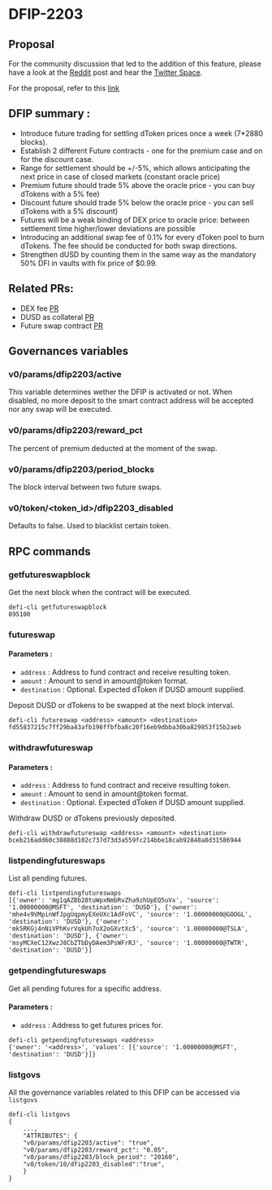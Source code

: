 # DFIP-2203

## Proposal

For the community discussion that led to the addition of this feature, please have a look at the [Reddit](https://www.reddit.com/r/defiblockchain/comments/t63ppr/handling_dtoken_premium_with_futures/) post and hear the [Twitter Space](https://twitter.com/i/spaces/1eaKbNRkzqkKX).

For the proposal, refer to this [link](https://github.com/DeFiCh/dfips/issues/127)

## DFIP summary :

- Introduce future trading for settling dToken prices once a week (7*2880 blocks).
- Establish 2 different Future contracts - one for the premium case and on for the discount case.
- Range for settlement should be +/-5%, which allows anticipating the next price in case of closed markets (constant oracle price)
- Premium future should trade 5% above the oracle price - you can buy dTokens with a 5% fee)
- Discount future should trade 5% below the oracle price - you can sell dTokens with a 5% discount)
- Futures will be a weak binding of DEX price to oracle price: between settlement time higher/lower deviations are possible
- Introducing an additional swap fee of 0.1% for every dToken pool to burn dTokens. The fee should be conducted for both swap
directions.
- Strengthen dUSD by counting them in the same way as the mandatory 50% DFI in vaults with fix price of $0.99.

## Related PRs:

- DEX fee [PR](https://github.com/DeFiCh/ain/pull/1153)
- DUSD as collateral [PR](https://github.com/DeFiCh/ain/pull/1128)
- Future swap contract [PR](https://github.com/DeFiCh/ain/pull/1155)

## Governances variables

### v0/params/dfip2203/active

This variable determines wether the DFIP is activated or not. When disabled, no more deposit to the smart contract address will be accepted nor any swap will be executed.

### v0/params/dfip2203/reward_pct

The percent of premium deducted at the moment of the swap.

### v0/params/dfip2203/period_blocks

The block interval between two future swaps.

### v0/token/<token_id>/dfip2203_disabled

Defaults to false. Used to blacklist certain token.

## RPC commands

### getfutureswapblock

Get the next block when the contract will be executed.

```
defi-cli getfutureswapblock
895100
```

### futureswap

#### Parameters :
- `address` : Address to fund contract and receive resulting token.
- `amount` : Amount to send in amount@token format.
- `destination` : Optional. Expected dToken if DUSD amount supplied.

Deposit DUSD or dTokens to be swapped at the next block interval.

```
defi-cli futureswap <address> <amount> <destination>
fd55837215c7ff29ba43afb196ffbfba8c20f16eb9dbba30ba829853f15b2aeb
```

### withdrawfutureswap

#### Parameters :
- `address` : Address to fund contract and receive resulting token.
- `amount` : Amount to send in amount@token format.
- `destination` : Optional. Expected dToken if DUSD amount supplied.

Withdraw DUSD or dTokens previously deposited.

```
defi-cli withdrawfutureswap <address> <amount> <destination>
bceb216add60c38888d102c737d73d3a559fc214bbe18cab92848a8d31586944
```

### listpendingfutureswaps

List all pending futures.

```
defi-cli listpendingfutureswaps
[{'owner': 'mg1qAZBb28tuWpxNmbRvZha9zhUpEQ5uVx', 'source': '1.00000000@MSFT', 'destination': 'DUSD'}, {'owner': 'mhe4v9VMpinWfJpgUqpmyEXeUXc1AdFoVC', 'source': '1.00000000@GOOGL', 'destination': 'DUSD'}, {'owner': 'mk5RKGj4nNiVPhKvrVqkUh7oX2oGXvtXc5', 'source': '1.00000000@TSLA', 'destination': 'DUSD'}, {'owner': 'msyMCXeC12XwzJ8CbZTbDyDAem3PsWFrRJ', 'source': '1.00000000@TWTR', 'destination': 'DUSD'}]
```

### getpendingfutureswaps

Get all pending futures for a specific address.

#### Parameters :
- `address` : Address to get futures prices for.

```
defi-cli getpendingfutureswaps <address>
{'owner': '<address>', 'values': [{'source': '1.00000000@MSFT', 'destination': 'DUSD'}]}
```

### listgovs

All the governance variables related to this DFIP can be accessed via `listgovs`

```
defi-cli listgovs
{
    ...,
    "ATTRIBUTES": {
    "v0/params/dfip2203/active": "true",
    "v0/params/dfip2203/reward_pct": "0.05",
    "v0/params/dfip2203/block_period": "20160",
    "v0/token/10/dfip2203_disabled":"true",
    }
}
